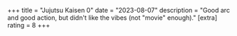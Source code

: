 +++
title = "Jujutsu Kaisen 0"
date = "2023-08-07"
description = "Good arc and good action, but didn't like the vibes (not \"movie\" enough)."
[extra]
rating = 8
+++
